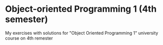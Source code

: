 # Object-oriented Programming 1 (4th semester)
My exercises with solutions for "Object Oriented Programming 1" university course on 4th remester


